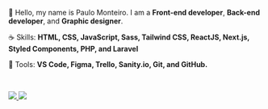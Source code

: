 <p align="left"> 
 🖖 Hello, my name is Paulo Monteiro. I am a <strong>Front-end developer</strong>, <strong>Back-end developer</strong>, and <strong>Graphic designer</strong>.
</p>

<p align="left">
 ☕ Skills: <strong>HTML, CSS, JavaScript, Sass, Tailwind CSS, ReactJS, Next.js, Styled Components, PHP, and Laravel</strong>
</p>

<p align="left">
  💼 Tools: <strong>VS Code, Figma, Trello, Sanity.io, Git, and GitHub.</strong>
</p>

<br>

<p align="left">
  <a href="https://www.instagram.com/pauloribm/" alt="Instagram">
    <img src="https://img.shields.io/badge/-Instagram-6610F2?style=for-the-badge&logo=Instagram&logoColor=FFFFFF&link=https://www.instagram.com/pauloribm/"/>
  </a>
  
  <a href="https://www.linkedin.com/in/paulo-monteiro-79a92221/" alt="LinkedIn">
    <img src="https://img.shields.io/badge/-LinkedIn-6610F2?style=for-the-badge&logo=LinkedIn&logoColor=FFFFFF&link=https://www.linkedin.com/in/paulo-monteiro-79a92221/"/>
  </a>
</p>
